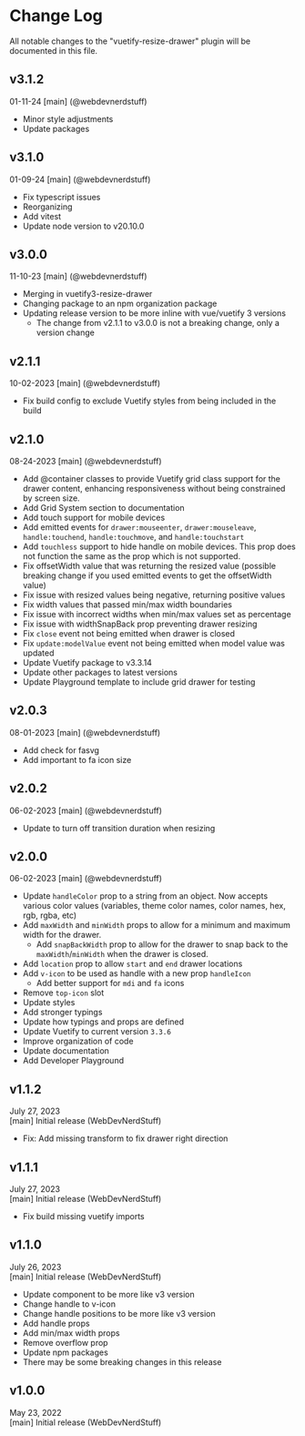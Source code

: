 # Change Log
All notable changes to the "vuetify-resize-drawer" plugin will be documented in this file.

## v3.1.2
01-11-24
[main] (@webdevnerdstuff)
* Minor style adjustments
* Update packages

## v3.1.0
01-09-24
[main] (@webdevnerdstuff)
* Fix typescript issues
* Reorganizing
* Add vitest
* Update node version to v20.10.0

## v3.0.0
11-10-23
[main] (@webdevnerdstuff)
* Merging in vuetify3-resize-drawer
* Changing package to an npm organization package
* Updating release version to be more inline with vue/vuetify 3 versions
  * The change from v2.1.1 to v3.0.0 is not a breaking change, only a version change

## v2.1.1
10-02-2023
[main] (@webdevnerdstuff)
* Fix build config to exclude Vuetify styles from being included in the build

## v2.1.0
08-24-2023
[main] (@webdevnerdstuff)
* Add @container classes to provide Vuetify grid class support for the drawer content, enhancing responsiveness without being constrained by screen size.
* Add Grid System section to documentation
* Add touch support for mobile devices
* Add emitted events for `drawer:mouseenter`, `drawer:mouseleave`, `handle:touchend`, `handle:touchmove`, and `handle:touchstart`
* Add `touchless` support to hide handle on mobile devices. This prop does not function the same as the prop which is not supported.
* Fix offsetWidth value that was returning the resized value (possible breaking change if you used emitted events to get the offsetWidth value)
* Fix issue with resized values being negative, returning positive values
* Fix width values that passed min/max width boundaries
* Fix issue with incorrect widths when min/max values set as percentage
* Fix issue with widthSnapBack prop preventing drawer resizing
* Fix `close` event not being emitted when drawer is closed
* Fix `update:modelValue` event not being emitted when model value was updated
* Update Vuetify package to v3.3.14
* Update other packages to latest versions
* Update Playground template to include grid drawer for testing

## v2.0.3
08-01-2023
[main] (@webdevnerdstuff)
* Add check for fasvg
* Add important to fa icon size

## v2.0.2
06-02-2023
[main] (@webdevnerdstuff)
* Update to turn off transition duration when resizing

## v2.0.0
06-02-2023
[main] (@webdevnerdstuff)
* Update `handleColor` prop to a string from an object. Now accepts various color values (variables, theme color names, color names, hex, rgb, rgba, etc)
* Add `maxWidth` and `minWidth` props to allow for a minimum and maximum width for the drawer.
  * Add `snapBackWidth` prop to allow for the drawer to snap back to the `maxWidth`/`minWidth` when the drawer is closed.
* Add `location` prop to allow `start` and `end` drawer locations
* Add `v-icon` to be used as handle with a new prop `handleIcon`
  * Add better support for `mdi` and `fa` icons
* Remove `top-icon` slot
* Update styles
* Add stronger typings
* Update how typings and props are defined
* Update Vuetify to current version `3.3.6`
* Improve organization of code
* Update documentation
* Add Developer Playground

## v1.1.2
July 27, 2023  
[main] Initial release (WebDevNerdStuff)
* Fix: Add missing transform to fix drawer right direction

## v1.1.1
July 27, 2023  
[main] Initial release (WebDevNerdStuff)
* Fix build missing vuetify imports

## v1.1.0
July 26, 2023  
[main] Initial release (WebDevNerdStuff)
* Update component to be more like v3 version
* Change handle to v-icon
* Change handle positions to be more like v3 version
* Add handle props
* Add min/max width props
* Remove overflow prop
* Update npm packages
* There may be some breaking changes in this release

## v1.0.0
May 23, 2022  
[main] Initial release (WebDevNerdStuff)
